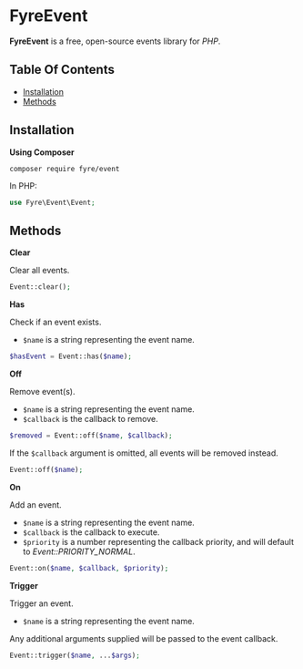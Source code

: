 # FyreEvent

**FyreEvent** is a free, open-source events library for *PHP*.


## Table Of Contents
- [Installation](#installation)
- [Methods](#methods)



## Installation

**Using Composer**

```
composer require fyre/event
```

In PHP:

```php
use Fyre\Event\Event;
```


## Methods

**Clear**

Clear all events.

```php
Event::clear();
```

**Has**

Check if an event exists.

- `$name` is a string representing the event name.

```php
$hasEvent = Event::has($name);
```

**Off**

Remove event(s).

- `$name` is a string representing the event name.
- `$callback` is the callback to remove.

```php
$removed = Event::off($name, $callback);
```

If the `$callback` argument is omitted, all events will be removed instead.

```php
Event::off($name);
```

**On**

Add an event.

- `$name` is a string representing the event name.
- `$callback` is the callback to execute.
- `$priority` is a number representing the callback priority, and will default to *Event::PRIORITY_NORMAL*.

```php
Event::on($name, $callback, $priority);
```

**Trigger**

Trigger an event.

- `$name` is a string representing the event name.

Any additional arguments supplied will be passed to the event callback.

```php
Event::trigger($name, ...$args);
```